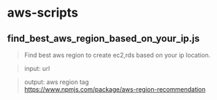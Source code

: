 # aws-scripts

## find_best_aws_region_based_on_your_ip.js
> Find best aws region to create ec2,rds based on your ip location.

> input: url

> output: aws region tag  
> https://www.npmjs.com/package/aws-region-recommendation

